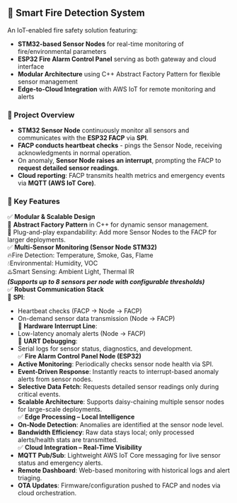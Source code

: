 ## 🚨 Smart Fire Detection System
An IoT-enabled fire safety solution featuring:
- **STM32-based Sensor Nodes** for real-time monitoring of fire/environmental parameters
- **ESP32 Fire Alarm Control Panel** serving as both gateway and cloud interface
- **Modular Architecture** using C++ Abstract Factory Pattern for flexible sensor management
- **Edge-to-Cloud Integration** with AWS IoT for remote monitoring and alerts

### 📌 Project Overview
- **STM32 Sensor Node** continuously monitor all sensors and communicates with the **ESP32 FACP** via **SPI**.
- **FACP conducts heartbeat checks** - pings the Sensor Node, receiving acknowledgments in normal operation.
- On anomaly, **Sensor Node raises an interrupt**, prompting the FACP to **request detailed sensor readings**.
- **Cloud reporting**: FACP transmits health metrics and emergency events via **MQTT (AWS IoT Core)**.

### 🔧 Key Features
✅ **Modular & Scalable Design**  
    🔹 **Abstract Factory Pattern** in C++ for dynamic sensor management.  
    🔹 Plug-and-play expandability: Add more Sensor Nodes to the FACP for larger deployments.  
✅ **Multi-Sensor Monitoring (Sensor Node STM32)**  
    🔥Fire Detection: Temperature, Smoke, Gas, Flame  
    💧Environmental: Humidity, VOC  
    ♨️Smart Sensing: Ambient Light, Thermal IR  
    ***(Supports up to 8 sensors per node with configurable thresholds)***  
✅ **Robust Communication Stack**  
🔹 **SPI**:  
  - Heartbeat checks (FACP → Node → FACP)  
  - On-demand sensor data transmission (Node → FACP)     
🔹 **Hardware Interrupt Line**:  
  - Low-latency anomaly alerts (Node → FACP)  
🔹 **UART Debugging**:  
  - Serial logs for sensor status, diagnostics, and development.  
✅ **Fire Alarm Control Panel Node (ESP32)**  
  - **Active Monitoring**: Periodically checks sensor node health via SPI.  
  - **Event-Driven Response**: Instantly reacts to interrupt-based anomaly alerts from sensor nodes.  
  - **Selective Data Fetch**: Requests detailed sensor readings only during critical events.  
  - **Scalable Architecture**: Supports daisy-chaining multiple sensor nodes for large-scale deployments.  
✅ **Edge Processing – Local Intelligence**  
  - **On-Node Detection**: Anomalies are identified at the sensor node level.  
  - **Bandwidth Efficiency**: Raw data stays local; only processed alerts/health stats are transmitted.  
✅ **Cloud Integration – Real-Time Visibility**  
- **MQTT Pub/Sub**: Lightweight AWS IoT Core messaging for live sensor status and emergency alerts.  
- **Remote Dashboard**: Web-based monitoring with historical logs and alert triaging.  
- **OTA Updates**: Firmware/configuration pushed to FACP and nodes via cloud orchestration.  




